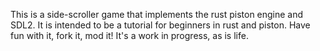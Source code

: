This is a side-scroller game that implements the rust piston engine and SDL2. It is intended to be a tutorial for beginners in rust and piston. Have fun with it, fork it, mod it! It's a work in progress, as is life. 

